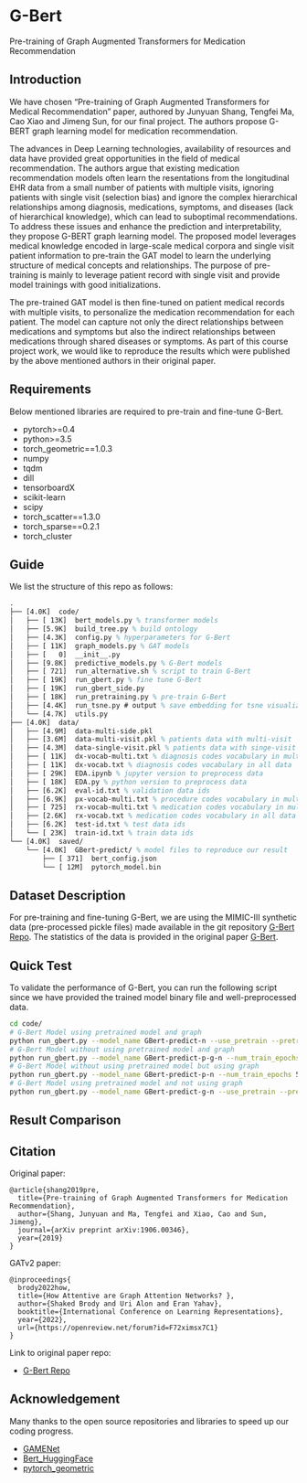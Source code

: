 # G-Bert
Pre-training of Graph Augmented Transformers for Medication Recommendation

## Introduction
We have chosen “Pre-training of Graph Augmented Transformers for Medical Recommendation” paper, authored by Junyuan Shang, Tengfei Ma, Cao Xiao and Jimeng Sun, for our final project. The authors propose G-BERT graph learning model for medication recommendation. 

The advances in Deep Learning technologies, availability of resources and data have provided great opportunities in the field of medical recommendation. The authors argue that existing medication recommendation models often learn the resentations from the longitudinal EHR data from a small number of patients with multiple visits, ignoring patients with single visit (selection bias) and ignore the complex hierarchical relationships among diagnosis, medications, symptoms, and diseases (lack of hierarchical knowledge), which can lead to suboptimal recommendations. To address these issues and enhance the prediction and interpretability, they propose G-BERT graph learning model. The proposed model leverages medical knowledge encoded in large-scale medical corpora and single visit patient information to pre-train the GAT model to learn the underlying structure of medical concepts and relationships. The purpose of pre-training is mainly to leverage patient record with single visit and provide model trainings with good initializations.

The pre-trained GAT model is then fine-tuned on patient medical records with multiple visits, to personalize the medication recommendation for each patient. The model can capture not only the direct relationships between medications and symptoms but also the indirect relationships between medications through shared diseases or symptoms. As part of this course project work, we would like to reproduce the results which were published by the above mentioned authors in their original paper.

## Requirements
Below mentioned libraries are required to pre-train and fine-tune G-Bert.

- pytorch>=0.4
- python>=3.5
- torch_geometric==1.0.3
- numpy
- tqdm
- dill
- tensorboardX
- scikit-learn
- scipy
- torch_scatter==1.3.0
- torch_sparse==0.2.1
- torch_cluster

## Guide
We list the structure of this repo as follows:
```latex
.
├── [4.0K]  code/
│   ├── [ 13K]  bert_models.py % transformer models
│   ├── [5.9K]  build_tree.py % build ontology
│   ├── [4.3K]  config.py % hyperparameters for G-Bert
│   ├── [ 11K]  graph_models.py % GAT models
│   ├── [   0]  __init__.py
│   ├── [9.8K]  predictive_models.py % G-Bert models
│   ├── [ 721]  run_alternative.sh % script to train G-Bert
│   ├── [ 19K]  run_gbert.py % fine tune G-Bert
│   ├── [ 19K]  run_gbert_side.py
│   ├── [ 18K]  run_pretraining.py % pre-train G-Bert
│   ├── [4.4K]  run_tsne.py # output % save embedding for tsne visualization
│   └── [4.7K]  utils.py
├── [4.0K]  data/
│   ├── [4.9M]  data-multi-side.pkl 
│   ├── [3.6M]  data-multi-visit.pkl % patients data with multi-visit
│   ├── [4.3M]  data-single-visit.pkl % patients data with singe-visit
│   ├── [ 11K]  dx-vocab-multi.txt % diagnosis codes vocabulary in multi-visit data
│   ├── [ 11K]  dx-vocab.txt % diagnosis codes vocabulary in all data
│   ├── [ 29K]  EDA.ipynb % jupyter version to preprocess data
│   ├── [ 18K]  EDA.py % python version to preprocess data
│   ├── [6.2K]  eval-id.txt % validation data ids
│   ├── [6.9K]  px-vocab-multi.txt % procedure codes vocabulary in multi-visit data
│   ├── [ 725]  rx-vocab-multi.txt % medication codes vocabulary in multi-visit data
│   ├── [2.6K]  rx-vocab.txt % medication codes vocabulary in all data
│   ├── [6.2K]  test-id.txt % test data ids
│   └── [ 23K]  train-id.txt % train data ids
└── [4.0K]  saved/
    └── [4.0K]  GBert-predict/ % model files to reproduce our result
        ├── [ 371]  bert_config.json 
        └── [ 12M]  pytorch_model.bin
```
## Dataset Description
For pre-training and fine-tuning G-Bert, we are using the MIMIC-III synthetic data (pre-processed pickle files) made available in the git
repository [G-Bert Repo](https://github.com/jshang123/G-Bert). The statistics of the data is provided in the original paper [G-Bert](https://arxiv.org/pdf/1906.00346.pdf).

## Quick Test
To validate the performance of G-Bert, you can run the following script since we have provided the trained model binary file and well-preprocessed data.
```bash
cd code/
# G-Bert Model using pretrained model and graph
python run_gbert.py --model_name GBert-predict-n --use_pretrain --pretrain_dir ../saved/GBert-pretraining --num_train_epochs 5 --do_train --do_test --graph
# G-Bert Model without using pretrained model and graph
python run_gbert.py --model_name GBert-predict-p-g-n --num_train_epochs 5 --do_train --do_test
# G-Bert Model without using pretrained model but using graph
python run_gbert.py --model_name GBert-predict-p-n --num_train_epochs 5 --do_train --do_test --graph
# G-Bert Model using pretrained model and not using graph
python run_gbert.py --model_name GBert-predict-g-n --use_pretrain --pretrain_dir ../saved/GBert-predict --num_train_epochs 5 --do_train --do_test
```
## Result Comparison

## Citation 

Original paper:

```
@article{shang2019pre,
  title={Pre-training of Graph Augmented Transformers for Medication Recommendation},
  author={Shang, Junyuan and Ma, Tengfei and Xiao, Cao and Sun, Jimeng},
  journal={arXiv preprint arXiv:1906.00346},
  year={2019}
}
```

GATv2 paper:
```
@inproceedings{
  brody2022how,
  title={How Attentive are Graph Attention Networks? },
  author={Shaked Brody and Uri Alon and Eran Yahav},
  booktitle={International Conference on Learning Representations},
  year={2022},
  url={https://openreview.net/forum?id=F72ximsx7C1}
}
```
Link to original paper repo:
- [G-Bert Repo](https://github.com/jshang123/G-Bert)

## Acknowledgement
Many thanks to the open source repositories and libraries to speed up our coding progress.
- [GAMENet](https://github.com/sjy1203/GAMENet)
- [Bert_HuggingFace](https://github.com/huggingface/pytorch-pretrained-BERT)
- [pytorch_geometric](https://github.com/rusty1s/pytorch_geometric)



